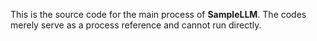 This is the source code for the main process of **SampleLLM**. The codes merely serve as a process reference and cannot run directly.
